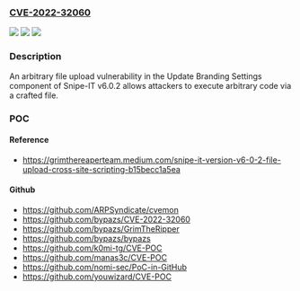 ### [CVE-2022-32060](https://cve.mitre.org/cgi-bin/cvename.cgi?name=CVE-2022-32060)
![](https://img.shields.io/static/v1?label=Product&message=n%2Fa&color=blue)
![](https://img.shields.io/static/v1?label=Version&message=n%2Fa&color=blue)
![](https://img.shields.io/static/v1?label=Vulnerability&message=n%2Fa&color=brighgreen)

### Description

An arbitrary file upload vulnerability in the Update Branding Settings component of Snipe-IT v6.0.2 allows attackers to execute arbitrary code via a crafted file.

### POC

#### Reference
- https://grimthereaperteam.medium.com/snipe-it-version-v6-0-2-file-upload-cross-site-scripting-b15becc1a5ea

#### Github
- https://github.com/ARPSyndicate/cvemon
- https://github.com/bypazs/CVE-2022-32060
- https://github.com/bypazs/GrimTheRipper
- https://github.com/bypazs/bypazs
- https://github.com/k0mi-tg/CVE-POC
- https://github.com/manas3c/CVE-POC
- https://github.com/nomi-sec/PoC-in-GitHub
- https://github.com/youwizard/CVE-POC

